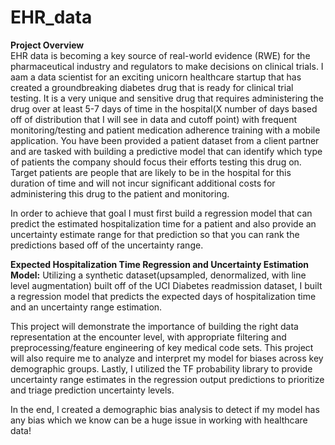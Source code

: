 # EHR_data

<b>Project Overview</b></br>
EHR data is becoming a key source of real-world evidence (RWE) for the pharmaceutical industry and regulators to make decisions on clinical trials. I aam a data scientist for an exciting unicorn healthcare startup that has created a groundbreaking diabetes drug that is ready for clinical trial testing. It is a very unique and sensitive drug that requires administering the drug over at least 5-7 days of time in the hospital(X number of days based off of distribution that I will see in data and cutoff point) with frequent monitoring/testing and patient medication adherence training with a mobile application. You have been provided a patient dataset from a client partner and are tasked with building a predictive model that can identify which type of patients the company should focus their efforts testing this drug on. Target patients are people that are likely to be in the hospital for this duration of time and will not incur significant additional costs for administering this drug to the patient and monitoring.

In order to achieve that goal I must first build a regression model that can predict the estimated hospitalization time for a patient and also provide an uncertainty estimate range for that prediction so that you can rank the predictions based off of the uncertainty range.

<b>Expected Hospitalization Time Regression and Uncertainty Estimation Model:</b> Utilizing a synthetic dataset(upsampled, denormalized, with line level augmentation) built off of the UCI Diabetes readmission dataset, I built a regression model that predicts the expected days of hospitalization time and an uncertainty range estimation.

This project will demonstrate the importance of building the right data representation at the encounter level, with appropriate filtering and preprocessing/feature engineering of key medical code sets. This project will also require me to analyze and interpret my model for biases across key demographic groups. Lastly, I utilized the TF probability library to provide uncertainty range estimates in the regression output predictions to prioritize and triage prediction uncertainty levels.

In the end, I created a demographic bias analysis to detect if my model has any bias which we know can be a huge issue in working with healthcare data!
